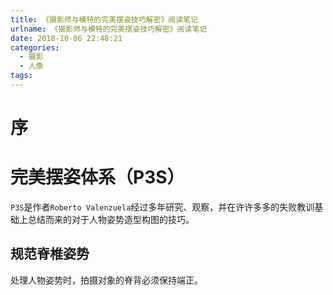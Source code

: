 ```yaml
---
title: 《摄影师与模特的完美摆姿技巧解密》阅读笔记
urlname: 《摄影师与模特的完美摆姿技巧解密》阅读笔记
date: 2018-10-06 22:48:21
categories:
  - 摄影
  - 人像
tags:
---
```


# 序

# 完美摆姿体系（P3S）


`P3S`是作者`Roberto Valenzuela`经过多年研究、观察，并在许许多多的失败教训基础上总结而来的对于人物姿势造型构图的技巧。

## 规范脊椎姿势

处理人物姿势时，拍摄对象的脊背必须保持端正。









